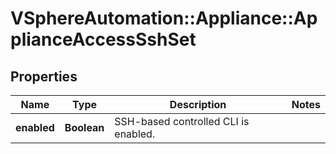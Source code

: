 # VSphereAutomation::Appliance::ApplianceAccessSshSet

## Properties
Name | Type | Description | Notes
------------ | ------------- | ------------- | -------------
**enabled** | **Boolean** | SSH-based controlled CLI is enabled. | 


